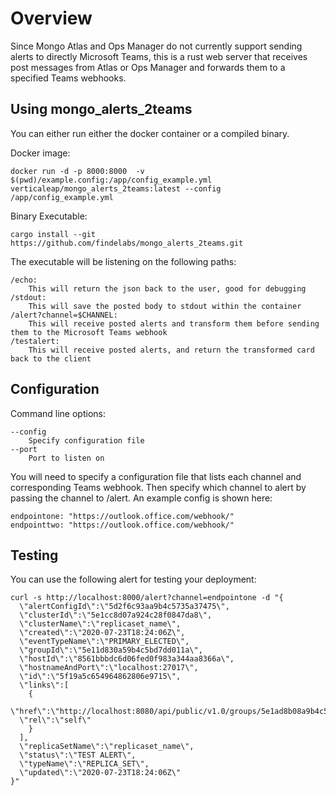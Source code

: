 # Overview

Since Mongo Atlas and Ops Manager do not currently support sending alerts to directly Microsoft Teams, this is a rust web server that receives post messages from Atlas or Ops Manager and forwards them to a specified Teams webhooks.

## Using mongo_alerts_2teams

You can either run either the docker container or a compiled binary. 

Docker image: 
```
docker run -d -p 8000:8000  -v $(pwd)/example.config:/app/config_example.yml verticaleap/mongo_alerts_2teams:latest --config /app/config_example.yml
```

Binary Executable:
```
cargo install --git https://github.com/findelabs/mongo_alerts_2teams.git
```

The executable will be listening on the following paths:
```
/echo:
    This will return the json back to the user, good for debugging
/stdout:
    This will save the posted body to stdout within the container
/alert?channel=$CHANNEL:
    This will receive posted alerts and transform them before sending them to the Microsoft Teams webhook
/testalert:
    This will receive posted alerts, and return the transformed card back to the client
```

## Configuration

Command line options:
```
--config
    Specify configuration file
--port
    Port to listen on
```

You will need to specify a configuration file that lists each channel and corresponding Teams webhook. Then specify which channel to alert by passing the channel to /alert. An example config is shown here:
```
endpointone: "https://outlook.office.com/webhook/"
endpointtwo: "https://outlook.office.com/webhook/"
```

## Testing

You can use the following alert for testing your deployment:
```
curl -s http://localhost:8000/alert?channel=endpointone -d "{
  \"alertConfigId\":\"5d2f6c93aa9b4c5735a37475\",
  \"clusterId\":\"5e1cc8d07a924c28f0847da8\",
  \"clusterName\":\"replicaset_name\",
  \"created\":\"2020-07-23T18:24:06Z\",
  \"eventTypeName\":\"PRIMARY_ELECTED\",
  \"groupId\":\"5e11d830a59b4c5bd7dd011a\",
  \"hostId\":\"8561bbbdc6d06fed0f983a344aa8366a\",
  \"hostnameAndPort\":\"localhost:27017\",
  \"id\":\"5f19a5c654964862806e9715\",
  \"links\":[
    {
      \"href\":\"http://localhost:8080/api/public/v1.0/groups/5e1ad8b08a9b4c5bd71d011a/alerts/5f1fd5c6549d486d80719715\",
  \"rel\":\"self\"
    }
  ],
  \"replicaSetName\":\"replicaset_name\",
  \"status\":\"TEST ALERT\",
  \"typeName\":\"REPLICA_SET\",
  \"updated\":\"2020-07-23T18:24:06Z\"
}" 

```
